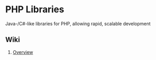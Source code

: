 # PHP Libraries

Java-/C#-like libraries for PHP, allowing rapid, scalable development

## Wiki

1. [Overview](https://github.com/EvanWashkow/php-libraries/wiki)